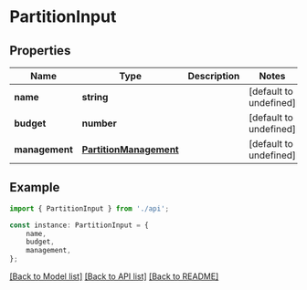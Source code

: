 # PartitionInput


## Properties

Name | Type | Description | Notes
------------ | ------------- | ------------- | -------------
**name** | **string** |  | [default to undefined]
**budget** | **number** |  | [default to undefined]
**management** | [**PartitionManagement**](PartitionManagement.md) |  | [default to undefined]

## Example

```typescript
import { PartitionInput } from './api';

const instance: PartitionInput = {
    name,
    budget,
    management,
};
```

[[Back to Model list]](../README.md#documentation-for-models) [[Back to API list]](../README.md#documentation-for-api-endpoints) [[Back to README]](../README.md)
